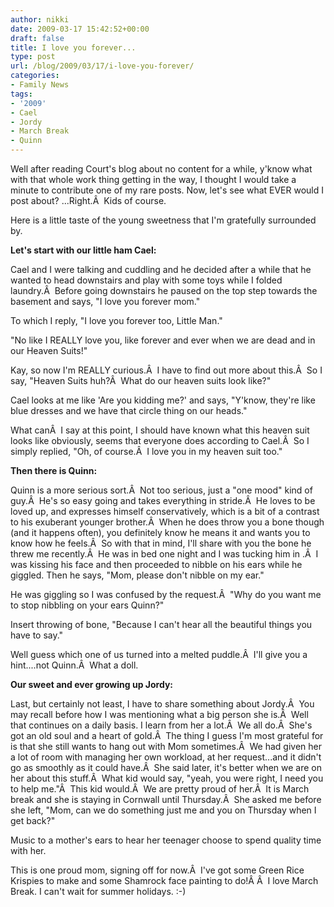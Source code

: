 ```yaml
---
author: nikki
date: 2009-03-17 15:42:52+00:00
draft: false
title: I love you forever...
type: post
url: /blog/2009/03/17/i-love-you-forever/
categories:
- Family News
tags:
- '2009'
- Cael
- Jordy
- March Break
- Quinn
---
```


Well after reading Court's blog about no content for a while, y'know what with that whole work thing getting in the way, I thought I would take a minute to contribute one of my rare posts. Now, let's see what EVER would I post about? ...Right.Â  Kids of course.

Here is a little taste of the young sweetness that I'm gratefully surrounded by.

**Let's start with our little ham Cael:**

Cael and I were talking and cuddling and he decided after a while that he wanted to head downstairs and play with some toys while I folded laundry.Â  Before going downstairs he paused on the top step towards the basement and says, "I love you forever mom."

To which I reply, "I love you forever too, Little Man."

"No like I REALLY love you, like forever and ever when we are dead and in our Heaven Suits!"

Kay, so now I'm REALLY curious.Â  I have to find out more about this.Â  So I say, "Heaven Suits huh?Â  What do our heaven suits look like?"

Cael looks at me like 'Are you kidding me?' and says, "Y'know, they're like blue dresses and we have that circle thing on our heads."

What canÂ  I say at this point, I should have known what this heaven suit looks like obviously, seems that everyone does according to Cael.Â  So I simply replied, "Oh, of course.Â  I love you in my heaven suit too."

**Then there is Quinn:**

Quinn is a more serious sort.Â  Not too serious, just a "one mood" kind of guy.Â  He's so easy going and takes everything in stride.Â  He loves to be loved up, and expresses himself conservatively, which is a bit of a contrast to his exuberant younger brother.Â  When he does throw you a bone though (and it happens often), you definitely know he means it and wants you to know how he feels.Â  So with that in mind, I'll share with you the bone he threw me recently.Â  He was in bed one night and I was tucking him in .Â  I was kissing his face and then proceeded to nibble on his ears while he giggled. Then he says, "Mom, please don't nibble on my ear."

He was giggling so I was confused by the request.Â  "Why do you want me to stop nibbling on your ears Quinn?"

Insert throwing of bone, "Because I can't hear all the beautiful things you have to say."

Well guess which one of us turned into a melted puddle.Â  I'll give you a hint....not Quinn.Â  What a doll.

**Our sweet and ever growing up Jordy:**

Last, but certainly not least, I have to share something about Jordy.Â  You may recall before how I was mentioning what a big person she is.Â  Well that continues on a daily basis. I learn from her a lot.Â  We all do.Â  She's got an old soul and a heart of gold.Â  The thing I guess I'm most grateful for is that she still wants to hang out with Mom sometimes.Â  We had given her a lot of room with managing her own workload, at her request...and it didn't go as smoothly as it could have.Â  She said later, it's better when we are on her about this stuff.Â  What kid would say, "yeah, you were right, I need you to help me."Â  This kid would.Â  We are pretty proud of her.Â  It is March break and she is staying in Cornwall until Thursday.Â  She asked me before she left, "Mom, can we do something just me and you on Thursday when I get back?"

Music to a mother's ears to hear her teenager choose to spend quality time with her.

This is one proud mom, signing off for now.Â  I've got some Green Rice Krispies to make and some Shamrock face painting to do!Â Â  I love March Break. I can't wait for summer holidays. :-)
